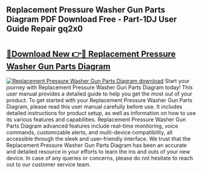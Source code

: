 ## Replacement Pressure Washer Gun Parts Diagram PDF Download Free - Part-1DJ User Guide Repair gq2x0

# <h2><a href="http://dfr5zp.blite.top/?on=Replacement+Pressure+Washer+Gun+Parts+Diagram">🔗Download New 👉🔴 Replacement Pressure Washer Gun Parts Diagram</a></h2>

[![Replacement Pressure Washer Gun Parts Diagram download](https://i.imgur.com/lujVjoI.png)](http://dfr5zp.blite.top/?on=Replacement+Pressure+Washer+Gun+Parts+Diagram)
Start your journey with Replacement Pressure Washer Gun Parts Diagram today! This user manual provides a detailed guide to help you get the most out of your product. To get started with your Replacement Pressure Washer Gun Parts Diagram, please read this user manual carefully before use. It includes detailed instructions for product setup, as well as information on how to use its various features and capabilities. Replacement Pressure Washer Gun Parts Diagram advanced features include real-time monitoring, voice commands, customizable alerts, and multi-device compatibility, all accessible through the sleek and user-friendly interface. We trust that the Replacement Pressure Washer Gun Parts Diagram has been an accurate and detailed resource in your efforts to learn the ins and outs of your new device. In case of any queries or concerns, please do not hesitate to reach out to our customer service team.
